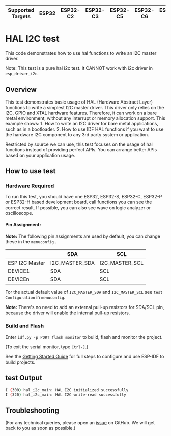 | Supported Targets | ESP32 | ESP32-C2 | ESP32-C3 | ESP32-C5 | ESP32-C6 | ESP32-H2 | ESP32-P4 | ESP32-S2 | ESP32-S3 |
| ----------------- | ----- | -------- | -------- | -------- | -------- | -------- | -------- | -------- | -------- |

# HAL I2C test

This code demonstrates how to use hal functions to write an I2C master driver.

Note: This test is a pure hal i2c test. It CANNOT work with i2c driver in `esp_driver_i2c`.

## Overview

This test demonstrates basic usage of HAL (Hardware Abstract Layer) functions to write a simplest I2C master driver. This driver only relies on the I2C, GPIO and XTAL hardware features. Therefore, it can work on a bare metal environment, without any interrupt or memory allocation support. This example shows:
    1. How to write an I2C driver for bare metal applications, such as in a bootloader.
    2. How to use IDF HAL functions if you want to use the hardware I2C component to any 3rd party system or application.

Restricted by source we can use, this test focuses on the usage of hal functions instead of providing perfect APIs. You can arrange better APIs based on your application usage.

## How to use test

### Hardware Required

To run this test, you should have one ESP32, ESP32-S, ESP32-C, ESP32-P or ESP32-H based development board, call functions you can see the correct result. If possible, you can also see wave on logic analyzer or oscilloscope.

#### Pin Assignment:

**Note:** The following pin assignments are used by default, you can change these in the `menuconfig` .

|                  | SDA             | SCL           |
| ---------------- | -------------- | -------------- |
| ESP I2C Master   | I2C_MASTER_SDA | I2C_MASTER_SCL |
| DEVICE1          | SDA            | SCL            |
| DEVICEn          | SDA            | SCL            |

For the actual default value of `I2C_MASTER_SDA` and `I2C_MASTER_SCL` see `test Configuration` in `menuconfig`.

**Note:** There's no need to add an external pull-up resistors for SDA/SCL pin, because the driver will enable the internal pull-up resistors.

### Build and Flash

Enter `idf.py -p PORT flash monitor` to build, flash and monitor the project.

(To exit the serial monitor, type ``Ctrl-]``.)

See the [Getting Started Guide](https://docs.espressif.com/projects/esp-idf/en/latest/get-started/index.html) for full steps to configure and use ESP-IDF to build projects.

## test Output

```bash
I (300) hal_i2c_main: HAL I2C initialized successfully
I (320) hal_i2c_main: HAL I2C write-read successfully
```

## Troubleshooting

(For any technical queries, please open an [issue](https://github.com/espressif/esp-idf/issues) on GitHub. We will get back to you as soon as possible.)
